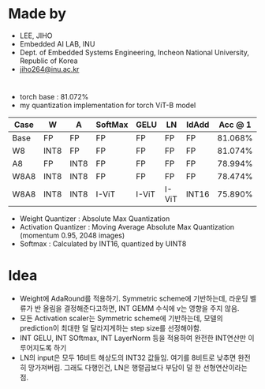 
# Made by
- LEE, JIHO
- Embedded AI LAB, INU 
- Dept. of Embedded Systems Engineering, Incheon National University, Republic of Korea
- jiho264@inu.ac.kr  



# 
- torch base : 81.072%
- my quantization implementation for torch ViT-B model 

| Case | W    | A    | SoftMax | GELU  | LN    | IdAdd | Acc @ 1 |
| ---- | ---- | ---- | ------- | ----- | ----- | ----- | ------- |
| Base | FP   | FP   | FP      | FP    | FP    | FP    | 81.068% |
| W8   | INT8 | FP   | FP      | FP    | FP    | FP    | 81.074% |
| A8   | FP   | INT8 | FP      | FP    | FP    | FP    | 78.994% |
| W8A8 | INT8 | INT8 | FP      | FP    | FP    | FP    | 78.474% |
| W8A8 | INT8 | INT8 | I-ViT   | I-ViT | I-ViT | INT16 | 75.890% |

- Weight Quantizer : Absolute Max Quantization
- Activation Quantizer : Moving Average Absolute Max Quantization (momentum 0.95, 2048 images)
- Softmax : Calculated by INT16, quantized by UINT8




# Idea
- Weight에 AdaRound를 적용하기. Symmetric scheme에 기반하는데, 라운딩 벨류가 반 올림을 결정해준다고하면, INT GEMM 수식에 v는 영향을 주지 않음.
- 모든 Activation scaler는 Symmetric scheme에 기반하는데, 모델의 prediction이 최대한 덜 달라지게하는 step size를 선정해야함.
- INT GELU, INT SOftmax, INT LayerNorm 등을 적용하여 완전한 INT연산만 이루어지도록 하기
- LN의 input은 모두 16비트 해상도의 INT32 값들임. 여기를 8비트로 낮추면 완전히 망가져버림. 그래도 다행인건, LN은 행렬곱보다 부담이 덜 한 선형연산이라는 점.
